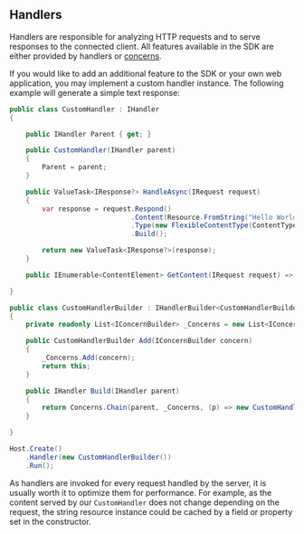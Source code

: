 ﻿## Handlers

Handlers are responsible for analyzing HTTP requests and to serve responses to the connected client. All features
available in the SDK are either provided by handlers or [concerns](./concerns).

If you would like to add an additional feature to the SDK or your own web application, you may implement
a custom handler instance. The following example will generate a simple text response:

```csharp
public class CustomHandler : IHandler
{ 

    public IHandler Parent { get; }

    public CustomHandler(IHandler parent)
    {
        Parent = parent;
    }

    public ValueTask<IResponse?> HandleAsync(IRequest request)
    {
        var response = request.Respond()
                              .Content(Resource.FromString("Hello World"))
                              .Type(new FlexibleContentType(ContentType.TextPlain))
                              .Build();

        return new ValueTask<IResponse?>(response);
    }

    public IEnumerable<ContentElement> GetContent(IRequest request) => Enumerable.Empty<ContentElement>();

}

public class CustomHandlerBuilder : IHandlerBuilder<CustomHandlerBuilder>
{
    private readonly List<IConcernBuilder> _Concerns = new List<IConcernBuilder>();

    public CustomHandlerBuilder Add(IConcernBuilder concern)
    {
        _Concerns.Add(concern);
        return this;
    }

    public IHandler Build(IHandler parent)
    {
        return Concerns.Chain(parent, _Concerns, (p) => new CustomHandler(p));
    }

}

Host.Create()
    .Handler(new CustomHandlerBuilder())
    .Run();
```

As handlers are invoked for every request handled by the server, it is usually worth it to
optimize them for performance. For example, as the content served by our `CustomHandler` does 
not change depending on the request, the string resource instance could be cached by a field or property
set in the constructor.